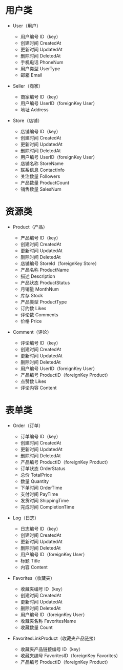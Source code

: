 # 用户类

* User（用户）
  * 用户编号 ID（key）
  * 创建时间 CreatedAt
  * 更新时间 UpdatedAt
  * 删除时间 DeletedAt
  * 手机电话 PhoneNum
  * 用户类型 UserType
  * 邮箱 Email



* Seller（商家）
  * 商家编号 ID（key）
  * 用户编号 UserID（foreignKey User）
  * 地址 Address



* Store（店铺）
  * 店铺编号 ID（key）
  * 创建时间 CreatedAt
  * 更新时间 UpdatedAt
  * 删除时间 DeletedAt
  * 用户编号 UserID（foreignKey User）
  * 店铺名称 StoreName
  * 联系信息 ContactInfo
  * 关注数量 Followers
  * 产品数量 ProductCount
  * 销售数量 SalesNum



# 资源类

* Product（产品）
  * 产品编号 ID（key）
  * 创建时间 CreatedAt
  * 更新时间 UpdatedAt
  * 删除时间 DeletedAt
  * 店铺编号 StoreId（foreignKey Store）
  * 产品名称 ProductName 
  * 描述 Description 
  * 产品状态 ProductStatus
  * 月销量 MonthNum
  * 库存 Stock
  * 产品类型 ProductType
  * 订约数 Likes
  * 评论数 Comments
  * 价格 Price



* Comment（评论）
  * 评论编号 ID（key）
  * 创建时间 CreatedAt
  * 更新时间 UpdatedAt
  * 删除时间 DeletedAt
  * 用户编号 UserID（foreignKey User）
  * 产品编号 ProductID（foreignKey Product）
  * 点赞数 Likes
  * 评论内容 Content



# 表单类

* Order（订单）
  * 订单编号 ID（key）
  * 创建时间 CreatedAt
  * 更新时间 UpdatedAt
  * 删除时间 DeletedAt
  * 产品编号 ProductID（foreignKey Product）
  * 订单状态 OrderStatus
  * 总价 TotalPrice
  * 数量 Quantity
  * 下单时间 OrderTime
  * 支付时间 PayTime
  * 发货时间 ShippingTime
  * 完成时间 CompletionTime



* Log（日志）
  * 日志编号 ID（key）
  * 创建时间 CreatedAt
  * 更新时间 UpdatedAt
  * 删除时间 DeletedAt
  * 用户编号 ID（foreignKey User）
  * 标题 Title
  * 内容 Content



* Favorites（收藏夹）
  * 收藏夹编号 ID（key）
  * 创建时间 CreatedAt
  * 更新时间 UpdatedAt
  * 删除时间 DeletedAt
  * 用户编号 ID（foreignKey User）
  * 收藏夹名称 FavoritesName
  * 收藏数量 Count



* FavoritesLinkProduct（收藏夹产品链接）
  * 收藏夹产品链接编号 ID（key）
  * 收藏夹编号 FavoritesID（foreignKey  Favorites）
  * 产品编号 ProductID（foreignKey  Product）